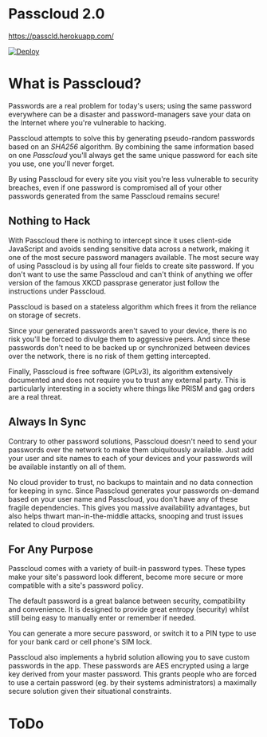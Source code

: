 # Passcloud 2.0

https://passcld.herokuapp.com/

[![Deploy](https://www.herokucdn.com/deploy/button.png)](https://heroku.com/deploy?template=https://github.com/spencerthayer/Passcloud)

# What is Passcloud?

Passwords are a real problem for today's users; using the same password everywhere can be a disaster and password-managers save your data on the Internet where you're vulnerable to hacking.

Passcloud attempts to solve this by generating pseudo-random passwords based on an *SHA256* algorithm. By combining the same information based on one *Passcloud* you'll always get the same unique password for each site you use, one you'll never forget.

By using Passcloud for every site you visit you're less vulnerable to security breaches, even if one password is compromised all of your other passwords generated from the same Passcloud remains secure!

## Nothing to Hack

With Passcloud there is nothing to intercept since it uses client-side JavaScript and avoids sending sensitive data across a network, making it one of the most secure password managers available. The most secure way of using Passcloud is by using all four fields to create site password. If you don't want to use the same Passcloud and can't think of anything we offer version of the famous XKCD passprase generator just follow the instructions under Passcloud.

Passcloud is based on a stateless algorithm which frees it from the reliance on storage of secrets.

Since your generated passwords aren't saved to your device, there is no risk you'll be forced to divulge them to aggressive peers. And since these passwords don't need to be backed up or synchronized between devices over the network, there is no risk of them getting intercepted.

Finally, Passcloud is free software (GPLv3), its algorithm extensively documented and does not require you to trust any external party. This is particularly interesting in a society where things like PRISM and gag orders are a real threat.

## Always In Sync

Contrary to other password solutions, Passcloud doesn't need to send your passwords over the network to make them ubiquitously available. Just add your user and site names to each of your devices and your passwords will be available instantly on all of them.

No cloud provider to trust, no backups to maintain and no data connection for keeping in sync. Since Passcloud generates your passwords on-demand based on your user name and Passcloud, you don't have any of these fragile dependencies. This gives you massive availability advantages, but also helps thwart man-in-the-middle attacks, snooping and trust issues related to cloud providers.

## For Any Purpose

Passcloud comes with a variety of built-in password types. These types make your site's password look different, become more secure or more compatible with a site's password policy.

The default password is a great balance between security, compatibility and convenience. It is designed to provide great entropy (security) whilst still being easy to manually enter or remember if needed.

You can generate a more secure password, or switch it to a PIN type to use for your bank card or cell phone's SIM lock.

Passcloud also implements a hybrid solution allowing you to save custom passwords in the app. These passwords are AES encrypted using a large key derived from your master password. This grants people who are forced to use a certain password (eg. by their systems administrators) a maximally secure solution given their situational constraints.

# ToDo

